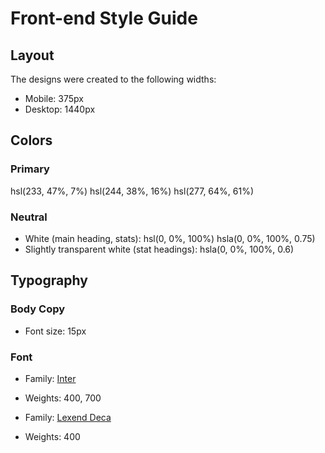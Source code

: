 # Front-end Style Guide

## Layout

The designs were created to the following widths:

- Mobile: 375px
- Desktop: 1440px

## Colors

### Primary

hsl(233, 47%, 7%)
hsl(244, 38%, 16%)
hsl(277, 64%, 61%)

### Neutral

- White (main heading, stats): hsl(0, 0%, 100%)
hsla(0, 0%, 100%, 0.75)
- Slightly transparent white (stat headings): hsla(0, 0%, 100%, 0.6)

## Typography

### Body Copy

- Font size: 15px

### Font

- Family: [Inter](https://fonts.google.com/specimen/Inter)
- Weights: 400, 700

- Family: [Lexend Deca](https://fonts.google.com/specimen/Lexend+Deca)
- Weights: 400
